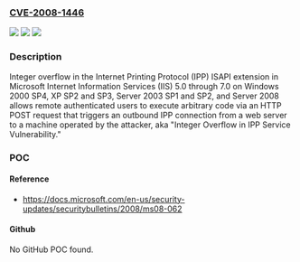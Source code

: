 ### [CVE-2008-1446](https://cve.mitre.org/cgi-bin/cvename.cgi?name=CVE-2008-1446)
![](https://img.shields.io/static/v1?label=Product&message=n%2Fa&color=blue)
![](https://img.shields.io/static/v1?label=Version&message=n%2Fa&color=blue)
![](https://img.shields.io/static/v1?label=Vulnerability&message=n%2Fa&color=brighgreen)

### Description

Integer overflow in the Internet Printing Protocol (IPP) ISAPI extension in Microsoft Internet Information Services (IIS) 5.0 through 7.0 on Windows 2000 SP4, XP SP2 and SP3, Server 2003 SP1 and SP2, and Server 2008 allows remote authenticated users to execute arbitrary code via an HTTP POST request that triggers an outbound IPP connection from a web server to a machine operated by the attacker, aka "Integer Overflow in IPP Service Vulnerability."

### POC

#### Reference
- https://docs.microsoft.com/en-us/security-updates/securitybulletins/2008/ms08-062

#### Github
No GitHub POC found.

